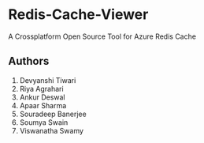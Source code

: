 # Redis-Cache-Viewer
A Crossplatform Open Source Tool for Azure Redis Cache

## Authors
1. Devyanshi Tiwari
2. Riya Agrahari
4. Ankur Deswal
5. Apaar Sharma
6. Souradeep Banerjee
7. Soumya Swain
8. Viswanatha Swamy
